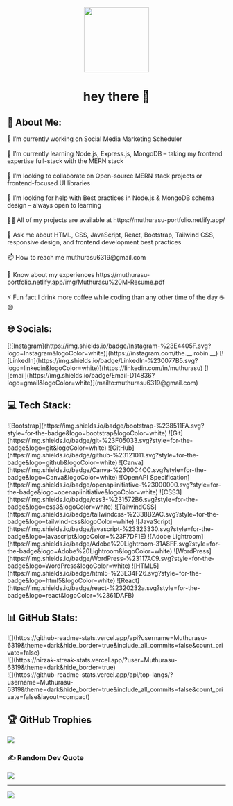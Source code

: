 <div align="center">
  <img height="150" src="https://media.giphy.com/media/M9gbBd9nbDrOTu1Mqx/giphy.gif"  />
</div>

###
<h1 align="center">hey there 👋</h1>

###

 <h2>💫 About Me:</h2> 
🔭 I’m currently working on Social Media Marketing Scheduler<br><br>🌱 I’m currently learning Node.js, Express.js, MongoDB – taking my frontend expertise full-stack with the MERN stack<br><br>👯 I’m looking to collaborate on Open-source MERN stack projects or frontend-focused UI libraries<br><br>🤝 I’m looking for help with Best practices in Node.js & MongoDB schema design – always open to learning<br><br>👨‍💻 All of my projects are available at https://muthurasu-portfolio.netlify.app/<br><br>💬 Ask me about HTML, CSS, JavaScript, React, Bootstrap, Tailwind CSS, responsive design, and frontend development best practices<br><br>📫 How to reach me muthurasu6319@gmail.com<br><br>📄 Know about my experiences https://muthurasu-portfolio.netlify.app/img/Muthurasu%20M-Resume.pdf<br><br>⚡ Fun fact I drink more coffee while coding than any other time of the day ☕😄



 <h2> 🌐 Socials: </h2>
[![Instagram](https://img.shields.io/badge/Instagram-%23E4405F.svg?logo=Instagram&logoColor=white)](https://instagram.com/the.__.robin.__) [![LinkedIn](https://img.shields.io/badge/LinkedIn-%230077B5.svg?logo=linkedin&logoColor=white)](https://linkedin.com/in/muthurasu) [![email](https://img.shields.io/badge/Email-D14836?logo=gmail&logoColor=white)](mailto:muthurasu6319@gmail.com) 

 <h2>💻 Tech Stack:</h2>
![Bootstrap](https://img.shields.io/badge/bootstrap-%238511FA.svg?style=for-the-badge&logo=bootstrap&logoColor=white) ![Git](https://img.shields.io/badge/git-%23F05033.svg?style=for-the-badge&logo=git&logoColor=white) ![GitHub](https://img.shields.io/badge/github-%23121011.svg?style=for-the-badge&logo=github&logoColor=white) ![Canva](https://img.shields.io/badge/Canva-%2300C4CC.svg?style=for-the-badge&logo=Canva&logoColor=white) ![OpenAPI Specification](https://img.shields.io/badge/openapiinitiative-%23000000.svg?style=for-the-badge&logo=openapiinitiative&logoColor=white) ![CSS3](https://img.shields.io/badge/css3-%231572B6.svg?style=for-the-badge&logo=css3&logoColor=white) ![TailwindCSS](https://img.shields.io/badge/tailwindcss-%2338B2AC.svg?style=for-the-badge&logo=tailwind-css&logoColor=white) ![JavaScript](https://img.shields.io/badge/javascript-%23323330.svg?style=for-the-badge&logo=javascript&logoColor=%23F7DF1E) ![Adobe Lightroom](https://img.shields.io/badge/Adobe%20Lightroom-31A8FF.svg?style=for-the-badge&logo=Adobe%20Lightroom&logoColor=white) ![WordPress](https://img.shields.io/badge/WordPress-%23117AC9.svg?style=for-the-badge&logo=WordPress&logoColor=white) ![HTML5](https://img.shields.io/badge/html5-%23E34F26.svg?style=for-the-badge&logo=html5&logoColor=white) ![React](https://img.shields.io/badge/react-%2320232a.svg?style=for-the-badge&logo=react&logoColor=%2361DAFB)
<h2> 📊 GitHub Stats: </h2>
![](https://github-readme-stats.vercel.app/api?username=Muthurasu-6319&theme=dark&hide_border=true&include_all_commits=false&count_private=false)<br/>
![](https://nirzak-streak-stats.vercel.app/?user=Muthurasu-6319&theme=dark&hide_border=true)<br/>
![](https://github-readme-stats.vercel.app/api/top-langs/?username=Muthurasu-6319&theme=dark&hide_border=true&include_all_commits=false&count_private=false&layout=compact)

## 🏆 GitHub Trophies
![](https://github-profile-trophy.vercel.app/?username=Muthurasu-6319&theme=radical&no-frame=true&no-bg=false&margin-w=4)

### ✍️ Random Dev Quote
![](https://quotes-github-readme.vercel.app/api?type=horizontal&theme=radical)

---
[![](https://visitcount.itsvg.in/api?id=Muthurasu-6319&icon=0&color=0)](https://visitcount.itsvg.in)

<!-- Proudly created with GPRM ( https://gprm.itsvg.in ) -->

